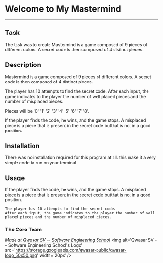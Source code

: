 # Welcome to My Mastermind
***

## Task
The task was to create  Mastermind is a game composed of 9 pieces of different colors.
A secret code is then composed of 4 distinct pieces.

## Description
Mastermind is a game composed of 9 pieces of different colors.
A secret code is then composed of 4 distinct pieces.

The player has 10 attempts to find the secret code.
After each input, the game indicates to the player the number of well placed pieces and the number of misplaced pieces.

Pieces will be '0' '1' '2' '3' '4' '5' '6' '7' '8'.

If the player finds the code, he wins, and the game stops.
A misplaced piece is a piece that is present in the secret code butthat is not in a good position.

## Installation
 There was no installation required for this program at all. this make it a very simple code to run on your terminal 

## Usage
If the player finds the code, he wins, and the game stops.
A misplaced piece is a piece that is present in the secret code butthat is not in a good position.
```
The player has 10 attempts to find the secret code.
After each input, the game indicates to the player the number of well placed pieces and the number of misplaced pieces.
```

### The Core Team


<span><i>Made at <a href='https://qwasar.io'>Qwasar SV -- Software Engineering School</a></i></span>
<span><img alt='Qwasar SV -- Software Engineering School's Logo' src='https://storage.googleapis.com/qwasar-public/qwasar-logo_50x50.png' width='20px' /></span>
